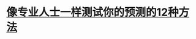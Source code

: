 # [像专业人士一样测试你的预测的12种方法](https://example.org/12-ways-to-test-your-forecasts-like-a-pro-a783016c2515.md)
